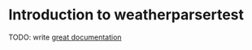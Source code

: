 # Introduction to weatherparsertest

TODO: write [great documentation](http://jacobian.org/writing/what-to-write/)
